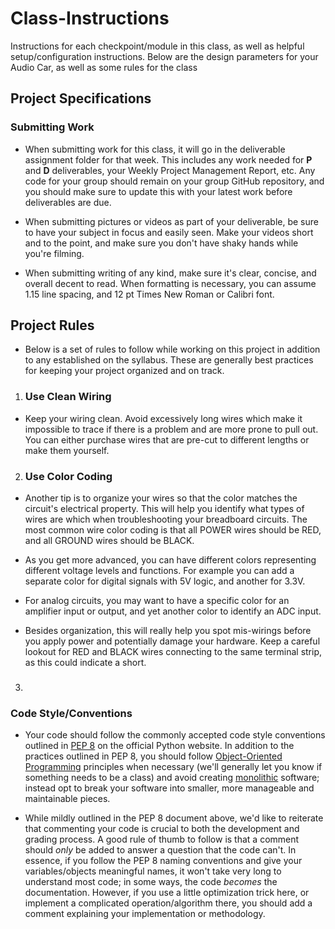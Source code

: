# Class-Instructions
Instructions for each checkpoint/module in this class, as well as helpful setup/configuration instructions. Below are the design parameters for your Audio Car, as well as some rules for the class


## Project Specifications

### Submitting Work

- When submitting work for this class, it will go in the deliverable assignment folder for that week. This includes any work needed for **P** and **D** deliverables, your Weekly Project Management Report, etc. Any code for your group should remain on your group GitHub repository, and you should make sure to update this with your latest work before deliverables are due.

- When submitting pictures or videos as part of your deliverable, be sure to have your subject in focus and easily seen. Make your videos short and to the point, and make sure you don't have shaky hands while you're filming.

- When submitting writing of any kind, make sure it's clear, concise, and overall decent to read. When formatting is necessary, you can assume 1.15 line spacing, and 12 pt Times New Roman or Calibri font.

## Project Rules
- Below is a set of rules to follow while working on this project in addition to any established on the syllabus. These are generally best practices for keeping your project organized and on track.

1. ### Use Clean Wiring
- Keep your wiring clean. Avoid excessively long wires which make it impossible to trace if there is a problem and are more prone to pull out. You can either purchase wires that are pre-cut to different lengths or make them yourself.

2. ### Use Color Coding
 
- Another tip is to organize your wires so that the color matches the circuit's electrical property. This will help you identify what types of wires are which when troubleshooting your breadboard circuits. The most common wire color coding is that all POWER wires should be RED, and all GROUND wires should be BLACK.

- As you get more advanced, you can have different colors representing different voltage levels and functions. For example you can add a separate color for digital signals with 5V logic, and another for 3.3V.

- For analog circuits, you may want to have a specific color for an amplifier input or output, and yet another color to identify an ADC input.

- Besides organization, this will really help you spot mis-wirings before you apply power and potentially damage your hardware. Keep a careful lookout for RED and BLACK wires connecting to the same terminal strip, as this could indicate a short.

3. ###


### Code Style/Conventions

- Your code should follow the commonly accepted code style conventions outlined in [PEP 8](https://www.python.org/dev/peps/pep-0008/) on the official Python website. In addition to the practices outlined in PEP 8, you should follow [Object-Oriented Programming](https://en.wikipedia.org/wiki/Object-oriented_programming) principles when necessary (we'll generally let you know if something needs to be a class) and avoid creating [monolithic](https://en.wikipedia.org/wiki/Monolithic_application) software; instead opt to break your software into smaller, more manageable and maintainable pieces.

- While mildly outlined in the PEP 8 document above, we'd like to reiterate that commenting your code is crucial to both the development and grading process. A good rule of thumb to follow is that a comment should *only* be added to answer a question that the code can't. In essence, if you follow the PEP 8 naming conventions and give your variables/objects meaningful names, it won't take very long to understand most code; in some ways, the code *becomes* the documentation. However, if you use a little optimization trick here, or implement a complicated operation/algorithm there, you should add a comment explaining your implementation or methodology.

